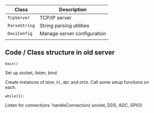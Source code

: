 
| Class         | Description                 |
|---------------|-----------------------------|
| `TcpServer`   | TCP/IP server               |
| `ParseString` | String parsing utilities    |
| `DosiConfig`  | Manage server configuration |
|               |                             |

## Code / Class structure in old server

`main()`

Set up socket, listen, bind

Create instances of `DDSH_hl`, `ADC` and `GPIO`.  Call some setup functions on each.

`while(1):`

  Listen for connections
  `handleConnection( socket, DDS, ADC, GPIO)
  
  

